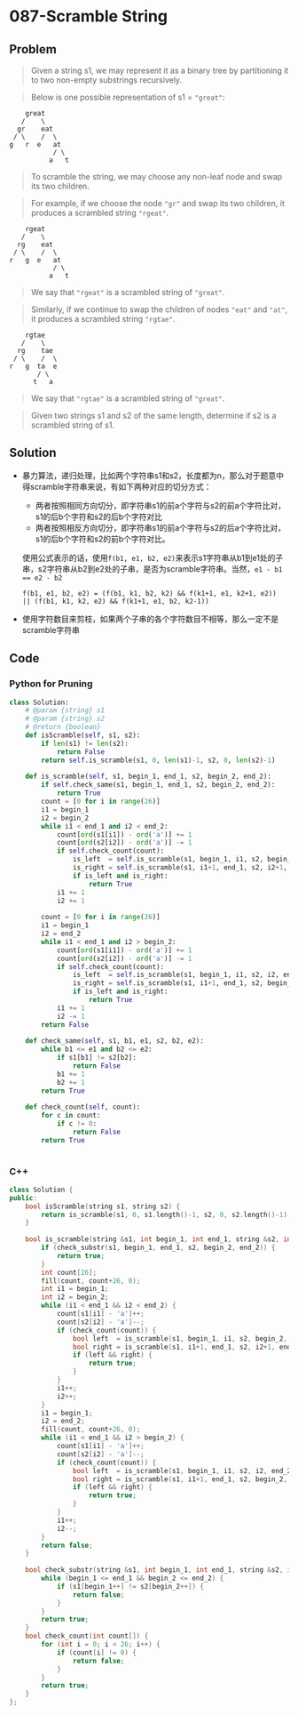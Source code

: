 # 087-Scramble String

## Problem

> Given a string s1, we may represent it as a binary tree by partitioning it to two non-empty substrings recursively.

> Below is one possible representation of s1 = `"great"`:
> 
```
    great
   /    \
  gr    eat
 / \    /  \
g   r  e   at
           / \
          a   t
```

> To scramble the string, we may choose any non-leaf node and swap its two children.

> For example, if we choose the node `"gr"` and swap its two children, it produces a scrambled string `"rgeat"`.
>
```
    rgeat
   /    \
  rg    eat
 / \    /  \
r   g  e   at
           / \
          a   t
```

> We say that `"rgeat"` is a scrambled string of `"great"`.

> Similarly, if we continue to swap the children of nodes `"eat"` and `"at"`, it produces a scrambled string `"rgtae"`.
>
```
    rgtae
   /    \
  rg    tae
 / \    /  \
r   g  ta  e
       / \
      t   a
```
> We say that `"rgtae"` is a scrambled string of `"great"`.

> Given two strings s1 and s2 of the same length, determine if s2 is a scrambled string of s1.

## Solution

- 暴力算法，递归处理，比如两个字符串s1和s2，长度都为n，那么对于题意中得scramble字符串来说，有如下两种对应的切分方式：
	- 两者按照相同方向切分，即字符串s1的前a个字符与s2的前a个字符比对，s1的后b个字符和s2的后b个字符对比
	- 两者按照相反方向切分，即字符串s1的前a个字符与s2的后a个字符比对，s1的后b个字符和s2的前b个字符对比。
	
	使用公式表示的话，使用`f(b1, e1, b2, e2)`来表示s1字符串从b1到e1处的子串，s2字符串从b2到e2处的子串，是否为scramble字符串。当然，`e1 - b1 == e2 - b2`
	
	`f(b1, e1, b2, e2) = (f(b1, k1, b2, k2) && f(k1+1, e1, k2+1, e2)) `
	`|| (f(b1, k1, k2, e2) && f(k1+1, e1, b2, k2-1))`

- 使用字符数目来剪枝，如果两个子串的各个字符数目不相等，那么一定不是scramble字符串

## Code

### Python for Pruning

```python
class Solution:
    # @param {string} s1
    # @param {string} s2
    # @return {boolean}
    def isScramble(self, s1, s2):
        if len(s1) != len(s2):
            return False
        return self.is_scramble(s1, 0, len(s1)-1, s2, 0, len(s2)-1)
    
    def is_scramble(self, s1, begin_1, end_1, s2, begin_2, end_2):
        if self.check_same(s1, begin_1, end_1, s2, begin_2, end_2):
            return True
        count = [0 for i in range(26)]
        i1 = begin_1
        i2 = begin_2
        while i1 < end_1 and i2 < end_2:
            count[ord(s1[i1]) - ord('a')] += 1
            count[ord(s2[i2]) - ord('a')] -= 1
            if self.check_count(count):
                is_left  = self.is_scramble(s1, begin_1, i1, s2, begin_2, i2)
                is_right = self.is_scramble(s1, i1+1, end_1, s2, i2+1, end_2)
                if is_left and is_right:
                    return True
            i1 += 1
            i2 += 1
        
        count = [0 for i in range(26)]
        i1 = begin_1
        i2 = end_2
        while i1 < end_1 and i2 > begin_2:
            count[ord(s1[i1]) - ord('a')] += 1
            count[ord(s2[i2]) - ord('a')] -= 1
            if self.check_count(count):
                is_left  = self.is_scramble(s1, begin_1, i1, s2, i2, end_2)
                is_right = self.is_scramble(s1, i1+1, end_1, s2, begin_2, i2-1)
                if is_left and is_right:
                    return True
            i1 += 1
            i2 -= 1
        return False
    
    def check_same(self, s1, b1, e1, s2, b2, e2):
        while b1 <= e1 and b2 <= e2:
            if s1[b1] != s2[b2]:
                return False
            b1 += 1
            b2 += 1
        return True
    
    def check_count(self, count):
        for c in count:
            if c != 0:
                return False
        return True
        
```

### C++

```cpp
class Solution {
public:
    bool isScramble(string s1, string s2) {
        return is_scramble(s1, 0, s1.length()-1, s2, 0, s2.length()-1);
    }
    
    bool is_scramble(string &s1, int begin_1, int end_1, string &s2, int begin_2, int end_2) {
        if (check_substr(s1, begin_1, end_1, s2, begin_2, end_2)) {
            return true;
        }
        int count[26];
        fill(count, count+26, 0);
        int i1 = begin_1;
        int i2 = begin_2;
        while (i1 < end_1 && i2 < end_2) {
            count[s1[i1] - 'a']++;
            count[s2[i2] - 'a']--;
            if (check_count(count)) {
                bool left  = is_scramble(s1, begin_1, i1, s2, begin_2, i2);
                bool right = is_scramble(s1, i1+1, end_1, s2, i2+1, end_2);
                if (left && right) {
                    return true;
                }
            }
            i1++;
            i2++;
        }
        i1 = begin_1;
        i2 = end_2;
        fill(count, count+26, 0);
        while (i1 < end_1 && i2 > begin_2) {
            count[s1[i1] - 'a']++;
            count[s2[i2] - 'a']--;
            if (check_count(count)) {
                bool left  = is_scramble(s1, begin_1, i1, s2, i2, end_2);
                bool right = is_scramble(s1, i1+1, end_1, s2, begin_2, i2-1);
                if (left && right) {
                    return true;
                }
            }
            i1++;
            i2--;
        }
        return false;
    }
    
    bool check_substr(string &s1, int begin_1, int end_1, string &s2, int begin_2, int end_2) {
        while (begin_1 <= end_1 && begin_2 <= end_2) {
            if (s1[begin_1++] != s2[begin_2++]) {
                return false;
            }
        }
        return true;
    }
    bool check_count(int count[]) {
        for (int i = 0; i < 26; i++) {
            if (count[i] != 0) {
                return false;
            }
        }
        return true;
    }
};
```